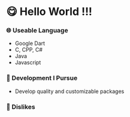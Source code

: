 # 😋 Hello World !!!

### 🌐 Useable Language
- Google Dart
- C, CPP, C#
- Java
- Javascript

### 🤪 Development I Pursue
- Develop quality and customizable packages

### 🤬 Dislikes

<!--
**MTtankkeo/MTtankkeo** is a ✨ _special_ ✨ repository because its `README.md` (this file) appears on your GitHub profile.

Here are some ideas to get you started:

- 🔭 I’m currently working on ...
- 🌱 I’m currently learning ...
- 👯 I’m looking to collaborate on ...
- 🤔 I’m looking for help with ...
- 💬 Ask me about ...
- 📫 How to reach me: ...
- 😄 Pronouns: ...
- ⚡ Fun fact: ...
-->
